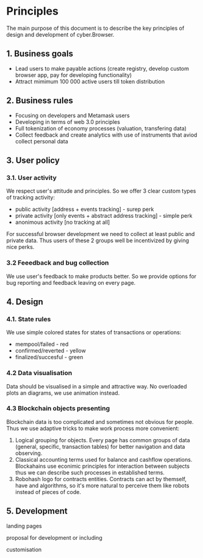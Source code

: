 
# Principles

The main purpose of this document is to describe the key principles of design and development of cyber.Browser.



## 1. Business goals

- Lead users to make payable actions (create registry, develop custom browser app, pay for developing functionality)
- Attract mimimum 100 000 active users till token distribution



## 2. Business rules

- Focusing on developers and Metamask users
- Developing in terms of web 3.0 principles
- Full tokenization of economy processes (valuation, transfering data)
- Collect feedback and create analytics with use of instruments that aviod collect personal data



## 3. User policy

### 3.1. User activity

We respect user's attitude and principles. So we offer 3 clear custom types of tracking activity:

- public activity [address + events tracking] - surep perk
- private activity [only events + abstract address tracking] - simple perk
- anonimous activity [no tracking at all]

For successful browser development we need to collect at least public and private data. Thus users of these 2 groups well be incentivized by giving nice perks.

### 3.2 Feeedback and bug collection

We use user's feedback to make products better. So we provide options for bug reporting and feedback leaving on every page.



## 4. Design 

### 4.1. State rules

We use simple colored states for states of transactions or operations:

- mempool/failed - red
- confirmed/reverted - yellow
- finalized/succesful - green

### 4.2 Data visualisation

Data should be visualised in a simple and attractive way. No overloaded plots an diagrams, we use animation instead.

### 4.3 Blockchain objects presenting

Blockchain data is too complicated and sometimes not obvious for people. Thus we use adaptive tricks to make work process more convenient:

1. Logical grouping for objects. Every page has common groups of data (general, specific, transaction tables) for better navigation and data observing.
2. Classical accounting terms used for balance and cashflow operations. Blockahains use econimic principles for interaction between subjects thus we can describe such processes in established terms.
3. Robohash logo for contracts entities. Contracts can act by themself, have and algorithms, so it's more natural to perceive them like robots instead of pieces of code. 


## 5. Development




landing pages

proposal for development or including

customisation
